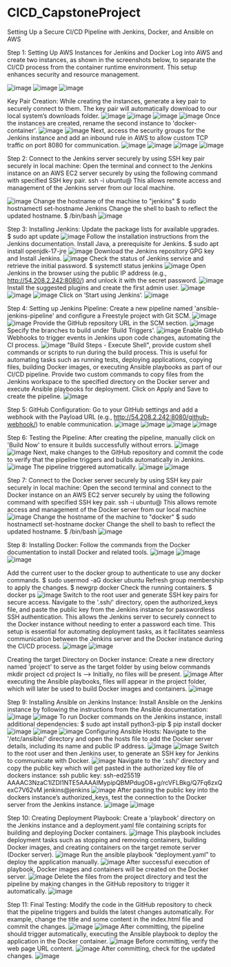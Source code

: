# CICD_CapstoneProject

Setting Up a Secure CI/CD Pipeline with Jenkins, Docker, and Ansible on AWS

Step 1: Setting Up AWS Instances for Jenkins and Docker
Log into AWS and create two instances, as shown in the screenshots below, to separate the CI/CD process from the container runtime environment. This setup enhances security and resource management. 

![image](https://github.com/user-attachments/assets/cf863782-e4cc-43ca-99c5-b6cef8c4af80)
![image](https://github.com/user-attachments/assets/8b0fc1d7-7e1b-422c-b6f6-5912ddcdef57)
![image](https://github.com/user-attachments/assets/faf652ef-ad8f-4ebe-b3f0-7a7094e42ec7)

Key Pair Creation: While creating the instances, generate a key pair to securely connect to them. The key pair will automatically download to our local system’s downloads folder.
![image](https://github.com/user-attachments/assets/73b7e7b2-0a3b-4ac6-8748-f9d08ba07ec7)
![image](https://github.com/user-attachments/assets/5060da8e-ff6a-4db4-8fa3-6c64fa5a24d8)
![image](https://github.com/user-attachments/assets/87dbf225-1135-4d36-96b7-d1fc703ce238)
![image](https://github.com/user-attachments/assets/be39ef05-63bc-431f-916e-1d6e743f76ff)
Once the instances are created, rename the second instance to 'docker-container'.
![image](https://github.com/user-attachments/assets/adbb489d-29e5-46f9-98ff-b9ad9f5928db)
![image](https://github.com/user-attachments/assets/511dcc11-d051-4958-8d85-1cf0d476ea29)
Next, access the security groups for the Jenkins instance and add an inbound rule in AWS to allow custom TCP traffic on port 8080 for communication.
![image](https://github.com/user-attachments/assets/8e95d8d4-9170-4d3a-9b4e-205110ed83c0)
![image](https://github.com/user-attachments/assets/c16ff460-7a26-4d76-85a4-7cf339df9992)
![image](https://github.com/user-attachments/assets/0d85c1d3-69e8-444a-be0a-205bccf85b7b)
![image](https://github.com/user-attachments/assets/eed947fc-ba6e-44d7-9731-db628ae54cee)

Step 2: Connect to the Jenkins server securely by using SSH key pair securely in local machine:
Open the terminal and connect to the Jenkins instance on an AWS EC2 server securely by using the following command with specified SSH key pair. 
ssh -i <key-pair> ubuntu@<jenkins-instance-public-IP>
This allows remote access and management of the Jenkins server from our local machine.

![image](https://github.com/user-attachments/assets/8579affc-e75b-4012-b9ab-11fc2b56a02f)
Change the hostname of the machine to "jenkins"
$ sudo hostnamectl set-hostname Jenkins
Change the shell to bash to reflect the updated hostname.
$ /bin/bash
![image](https://github.com/user-attachments/assets/da5c2ca7-0559-4865-84e8-e754e1c338fa)

Step 3: Installing Jenkins:
Update the package lists for available upgrades.
$ sudo apt update
![image](https://github.com/user-attachments/assets/ccbcc077-66a0-4f68-88ff-0c75cd4f8ed9)
Follow the installation instructions from the Jenkins documentation.
Install Java, a prerequisite for Jenkins.
$ sudo apt install openjdk-17-jre
![image](https://github.com/user-attachments/assets/91275107-1881-4210-a5c3-b010ab082f3f)
Download the Jenkins repository GPG key and Install Jenkins.
![image](https://github.com/user-attachments/assets/457c522e-c904-4937-b6d6-042ca8d050ad)
Check the status of Jenkins service and retrieve the initial password.
$ systemctl status jenkins
![image](https://github.com/user-attachments/assets/7cf30191-bc50-4169-876d-ecb61114f684)
Open Jenkins in the browser using the public IP address (e.g., http://54.208.2.242:8080/) and unlock it with the secret password.
![image](https://github.com/user-attachments/assets/a9939ec6-b736-4f7b-a142-1bbe44c6b8d9)
Install the suggested plugins and create the first admin user. 
![image](https://github.com/user-attachments/assets/cd3e7a51-7cea-4a0d-8cd0-d711d31787c3)
![image](https://github.com/user-attachments/assets/80e15a41-689b-4aab-9c0e-fcd49467047b)
![image](https://github.com/user-attachments/assets/3be71216-61db-4317-80a5-9af37925ff9d)
Click on ‘Start using Jenkins’.
![image](https://github.com/user-attachments/assets/279054d2-6c2f-4c51-af7b-e1f5817e408d)

Step 4: Setting up Jenkins Pipeline:
Create a new pipeline named 'ansible-jenkins-pipeline' and configure a Freestyle project with Git SCM. 
![image](https://github.com/user-attachments/assets/89fa012d-f31d-4be7-b115-88bb5e6830d3)
![image](https://github.com/user-attachments/assets/c294e2ff-fc95-4469-a137-78e8c604697a)
Provide the GitHub repository URL in the SCM section. 
![image](https://github.com/user-attachments/assets/b6c9a9c3-e625-4d6b-9d31-d54b830af042)
Specify the branches to build under 'Build Triggers'.
![image](https://github.com/user-attachments/assets/ade2972e-b26a-46df-94ea-57aa69915b37)
Enable GitHub Webhooks to trigger events in Jenkins upon code changes, automating the CI process. 
![image](https://github.com/user-attachments/assets/290c324f-0d80-4cc0-852d-35b862b87871)
"Build Steps - Execute Shell", provide custom shell commands or scripts to run during the build process. This is useful for automating tasks such as running tests, deploying applications, copying files, building Docker images, or executing Ansible playbooks as part of our CI/CD pipeline.
Provide two custom commands to copy files from the Jenkins workspace to the specified directory on the Docker server and execute Ansible playbooks for deployment.
Click on Apply and Save to create the pipeline.
![image](https://github.com/user-attachments/assets/7e971711-cd80-49a5-823f-a1d05324d138)

Step 5: GitHub Configuration:
Go to your GitHub settings and add a webhook with the Payload URL (e.g., http://54.208.2.242:8080/github-webhook/) to enable communication.
![image](https://github.com/user-attachments/assets/5af34964-63d4-4afe-bd56-2eddfa1b1e08)
![image](https://github.com/user-attachments/assets/efbb8f68-e89f-40ed-83b7-cdda29cfedf1)
![image](https://github.com/user-attachments/assets/5d309ecb-3494-4b62-9175-cad2330e1ca1)
![image](https://github.com/user-attachments/assets/49607ebb-30dd-428f-a67c-0902034a9e62)

Step 6: Testing the Pipeline:
After creating the pipeline, manually click on 'Build Now' to ensure it builds successfully without errors. 
![image](https://github.com/user-attachments/assets/6d614fef-39b7-43a5-b82b-31de2fc5288e)
![image](https://github.com/user-attachments/assets/0a7ded2a-d2b2-4546-9d58-a4aad693735f)
Next, make changes to the GitHub repository and commit the code to verify that the pipeline triggers and builds automatically in Jenkins. 
![image](https://github.com/user-attachments/assets/6d923cd4-ab99-4040-9d57-13bca1423c28)
The pipeline triggered automatically.
![image](https://github.com/user-attachments/assets/fae84ebf-5e89-4540-a7bb-464430573abb)
![image](https://github.com/user-attachments/assets/175fb12e-9c41-47f0-81c6-176177f092cd)

Step 7: Connect to the Docker server securely by using SSH key pair securely in local machine:
Open the second terminal and connect to the Docker instance on an AWS EC2 server securely by using the following command with specified SSH key pair. 
ssh -i <key-pair> ubuntu@<Docker-instance-public-IP>
This allows remote access and management of the Docker server from our local machine
![image](https://github.com/user-attachments/assets/21f33daf-4dbf-49f0-8020-d8672b210dbc)
Change the hostname of the machine to "docker"
$ sudo hostnamectl set-hostname docker
Change the shell to bash to reflect the updated hostname.
$ /bin/bash
![image](https://github.com/user-attachments/assets/a7262635-f96f-49e8-a299-0b7604170e4e)

Step 8: Installing Docker:
Follow the commands from the Docker documentation to install Docker and related tools.
![image](https://github.com/user-attachments/assets/876cfc94-8d2c-4c72-8c50-c9dd876c56f1)
![image](https://github.com/user-attachments/assets/6190f30b-bcc2-41d0-bffe-a4a9c498d094)
![image](https://github.com/user-attachments/assets/76334b29-3c75-4676-9f5e-61c46d9c88e7)

Add the current user to the docker group to authenticate to use any docker commands.
$ sudo usermod -aG docker ubuntu
Refresh group membership to apply the changes.
$ newgrp docker
Check the running containers.
$ docker ps
![image](https://github.com/user-attachments/assets/fb741f5c-1066-4672-bc3e-98efd8bdacd9)
Switch to the root user and generate SSH key pairs for secure access.
Navigate to the '.ssh/' directory, open the authorized_keys file, and paste the public key from the Jenkins instance for passwordless SSH authentication. This allows the Jenkins server to securely connect to the Docker instance without needing to enter a password each time. This setup is essential for automating deployment tasks, as it facilitates seamless communication between the Jenkins server and the Docker instance during the CI/CD process.
![image](https://github.com/user-attachments/assets/c56ea02f-7f56-4add-a2cd-291c0aff0efb)
![image](https://github.com/user-attachments/assets/a8088e25-73b4-4640-bb59-8b3b3037538e)

Creating the target Directory on Docker instance:
Create a new directory named 'project' to serve as the target folder by using below commands
mkdir project
cd project
ls  --> Initially, no files will be present. 
![image](https://github.com/user-attachments/assets/79a7c4c1-0172-4225-9015-ca3da926864e)
After executing the Ansible playbooks, files will appear in the project folder, which will later be used to build Docker images and containers. 
![image](https://github.com/user-attachments/assets/f9c313ae-4b79-4b77-88ed-1ee71d42869a)

Step 9: Installing Ansible on Jenkins Instance:
Install Ansible on the Jenkins instance by following the instructions from the Ansible documentation:
![image](https://github.com/user-attachments/assets/6248d0df-a709-4dae-a1cb-25e6af3410b9)
![image](https://github.com/user-attachments/assets/fac76007-67f9-4071-a4ce-660b0fbdc4fd)
To run Docker commands on the Jenkins instance, install additional dependencies:
$ sudo apt install python3-pip
$ pip install docker
![image](https://github.com/user-attachments/assets/c23a03fc-b257-47fa-a33a-de3137dcb771)
![image](https://github.com/user-attachments/assets/face1dbe-c051-43fb-8164-24eb86f5109a)
![image](https://github.com/user-attachments/assets/cf9bcf82-a678-4e57-8186-1c4bf116ea08)
Configuring Ansible Hosts:
Navigate to the '/etc/ansible/' directory and open the hosts file to add the Docker server details, including its name and public IP address. 
![image](https://github.com/user-attachments/assets/159102dd-2ef4-4db4-974e-fbeacd84c097)
![image](https://github.com/user-attachments/assets/cbea8da6-529a-4814-8e60-dddf72b0f704)
Switch to the root user and then Jenkins user, to generate an SSH key for Jenkins to communicate with Docker.
![image](https://github.com/user-attachments/assets/5694bc52-29ee-4e1b-989a-2e868557586c)
Navigate to the ‘.ssh/’ directory and copy the public key which will get pasted in the authorized key file of dockers instance:
ssh public key: ssh-ed25519 AAAAC3NzaC1lZDI1NTE5AAAAIMypipQBMPdugO8+g/rcVFLBkg/Q7Fq6zxQexC7V62vM jenkins@jenkins
![image](https://github.com/user-attachments/assets/1f7cddf7-2086-452b-816c-04aff52faee7)
After pasting the public key into the dockers instance’s authorized_keys, test the connection to the Docker server from the Jenkins instance. 
![image](https://github.com/user-attachments/assets/2025f0cf-e39d-4e14-bf9b-e743b3c6d344)
![image](https://github.com/user-attachments/assets/10b95d0d-09ba-4e00-ab0e-e762004835b0)

Step 10: Creating Deployment Playbook:
Create a 'playbook' directory on the Jenkins instance and a deployment.yaml file containing scripts for building and deploying Docker containers. 
![image](https://github.com/user-attachments/assets/cc0f944a-705d-48b5-a9ee-f62b35cdbfe0)
This playbook includes deployment tasks such as stopping and removing containers, building Docker images, and creating containers on the target remote server (Docker server).
![image](https://github.com/user-attachments/assets/1d3d864a-ed8a-456c-a979-1cd9f69b9b1c)
Run the ansible playbook “deployment.yaml” to deploy the application manually.
![image](https://github.com/user-attachments/assets/61a1c7fb-00ea-4059-965a-22c5fdf830ad)
After successful execution of playbook, Docker images and containers will be created on the Docker server. 
![image](https://github.com/user-attachments/assets/c981ae2e-aec6-403a-86eb-b24c9d5003a6)
Delete the files from the project directory and test the pipeline by making changes in the GitHub repository to trigger it automatically.
![image](https://github.com/user-attachments/assets/a9d2e419-6f24-4cbe-9122-f2ab9e65db16)

Step 11: Final Testing:
Modify the code in the GitHub repository to check that the pipeline triggers and builds the latest changes automatically. For example, change the title and some content in the index.html file and commit the changes.
![image](https://github.com/user-attachments/assets/6c6f6946-1a39-4c8c-bb8a-c71855d64e36)
![image](https://github.com/user-attachments/assets/293aeef9-741c-466d-85ee-ce42d24036c7)
After committing, the pipeline should trigger automatically, executing the Ansible playbook to deploy the application in the Docker container. 
![image](https://github.com/user-attachments/assets/8b49e54e-262b-489f-a4bf-ea44ec96590c)
Before committing, verify the web page URL content. 
![image](https://github.com/user-attachments/assets/1f473cf4-1cd5-4704-8ea1-3019128c73fc)
After committing, check for the updated changes.
![image](https://github.com/user-attachments/assets/44a623fb-1b7e-42d0-85d9-19f2a9e855f3)
